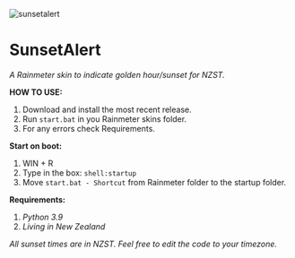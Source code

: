 ![sunsetalert](https://user-images.githubusercontent.com/72550915/160226807-b4204c6b-a747-464a-b0ed-2b9d335c1cc7.png)

# SunsetAlert
_A Rainmeter skin to indicate golden hour/sunset for NZST._

**HOW TO USE:**
1. Download and install the most recent release. 
2. Run `start.bat` in you Rainmeter skins folder. 
3. For any errors check Requirements. 

**Start on boot:**
1. WIN + R 
2. Type in the box: `shell:startup` 
3. Move `start.bat - Shortcut` from Rainmeter folder to the startup folder. 

**Requirements:**
1. _Python 3.9_
2. _Living in New Zealand_

_All sunset times are in NZST.
Feel free to edit the code to your timezone._
